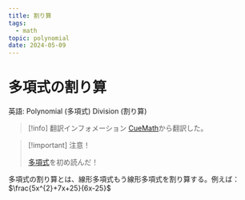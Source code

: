 ```yaml
---
title: 割り算
tags:
  - math
topic: polynomial
date: 2024-05-09
---
```


# 多項式の割り算

英語: Polynomial (多項式) Division (割り算)

> [!info] 翻訳インフォメーション
> [CueMath](https://www.cuemath.com/algebra/dividing-polynomials/)から翻訳した。

> [!important] 注意！
>
> [多項式](20230515-%E5%A4%9A%E9%A0%85%E5%BC%8F.md)を初め読んだ！

多項式の割り算とは、線形多項式もう線形多項式を割り算する。例えば：$\frac{5x^{2}+7x+25}{6x-25}$
